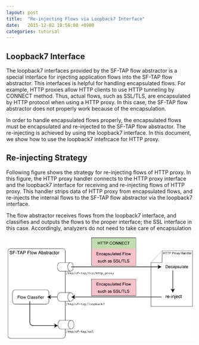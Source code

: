 ```yaml
---
layout: post
title:  "Re-injecting Flows via Loopback7 Interface"
date:   2015-12-02 18:58:00 +0900
categories: tutorial
---
```


## Loopback7 Interface

The loopback7 interfaces provided by the SF-TAP flow abstractor is a special interface for injecting application flows into the SF-TAP flow abstractor.
This interfaces is helpful for handling encapsulated flows.
For example, HTTP proxies allow HTTP clients to use HTTP tunneling by CONNECT method.
Thus, actual flows, such as SSL/TLS, are encapsulated by HTTP protocol
when using a HTTP proxy.
In this case, the SF-TAP flow abstractor does not properly work because of
the encapsulation.

In order to handle encapsulated flows properly,
the encapsulated flows must be encapsulated and re-injected to the
SF-TAP flow abstractor.
The re-injecting is achieved by using the loopback7 interface.
In this document, we show how to use the loopback7 intefrcace for HTTP proxy.

## Re-injecting Strategy

Following figure shows the strategy for re-injecting flows of HTTP proxy.
In this figure, the HTTP proxy handler connects to the HTTP proxy interface
and the loopback7 interface for receiving and re-injecting flows of HTTP proxy.
This handler strips data of HTTP proxy from encapsulated flows,
and re-injects the internal flows to the SF-TAP flow abstractor
via the loopback7 interface.

The flow abstractor receives flows from the loopback7 interface,
and classifies and outputs the flows to the proper interface;
the SSL interface in this case.
Accordingly, analyzers do not need to take care of encapsulation

![loopaback7 loopback7](/assets/loopback7_if.png)
